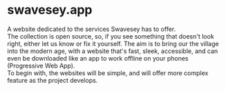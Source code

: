 # swavesey.app

A website dedicated to the services Swavesey has to offer.  
The collection is open source, so, if you see something that doesn't look right, either let us know or fix it yourself.
The aim is to bring our the village into the modern age, with a website that's fast, sleek, accessible, and can even be downloaded like an app to work offline on your phones (Progressive Web App).  
To begin with, the websites will be simple, and will offer more complex feature as the project develops.  
